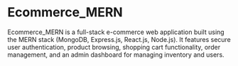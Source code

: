 # Ecommerce_MERN
Ecommerce_MERN is a full-stack e-commerce web application built using the MERN stack (MongoDB, Express.js, React.js, Node.js). It features secure user authentication, product browsing, shopping cart functionality, order management, and an admin dashboard for managing inventory and users.
